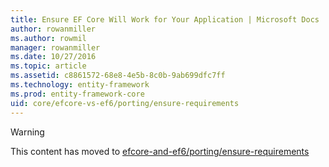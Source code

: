 ```yaml
---
title: Ensure EF Core Will Work for Your Application | Microsoft Docs
author: rowanmiller
ms.author: rowmil
manager: rowanmiller
ms.date: 10/27/2016
ms.topic: article
ms.assetid: c8861572-68e8-4e5b-8c0b-9ab699dfc7ff
ms.technology: entity-framework
ms.prod: entity-framework-core 
uid: core/efcore-vs-ef6/porting/ensure-requirements
---
```


> [!WARNING]
> This content has moved to [efcore-and-ef6/porting/ensure-requirements](../../../efcore-and-ef6/porting/ensure-requirements.md)
